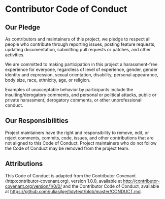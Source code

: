 # Contributor Code of Conduct

## Our Pledge

As contributors and maintainers of this project, we pledge to respect all people who 
contribute through reporting issues, posting feature requests, updating documentation,
submitting pull requests or patches, and other activities.

We are committed to making participation in this project a harassment-free experience for
everyone, regardless of level of experience, gender, gender identity and expression,
sexual orientation, disability, personal appearance, body size, race, ethnicity, age, or religion.

Examples of unacceptable behavior by participants include the insulting/derogatory comments, and personal or political attacks, public or private harassment, derogatory comments, or other unprofessional conduct.

## Our Responsibilities

Project maintainers have the right and responsibility to remove, edit, or reject comments,
commits, code, issues, and other contributions that are not aligned to this 
Code of Conduct. Project maintainers who do not follow the Code of Conduct may be removed 
from the project team.

## Attributions

This Code of Conduct is adapted from the Contributor Covenant 
(http:contributor-covenant.org), version 1.0.0, available at 
http://contributor-covenant.org/version/1/0/0/  and the Contributor Code of Conduct, available at https://github.com/juliasilge/tidytext/blob/master/CONDUCT.md.
